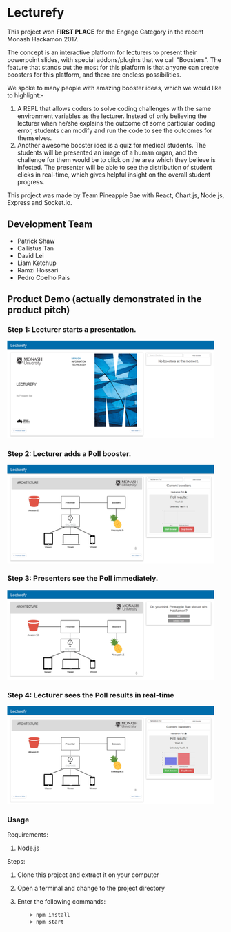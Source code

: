 # Lecturefy

This project won <strong>FIRST PLACE</strong> for the Engage Category in the recent Monash Hackamon 2017.


The concept is an interactive platform for lecturers to present their powerpoint slides, with special addons/plugins that we call "Boosters". The feature that stands out the most for this platform is that anyone can create boosters for this platform, and there are endless possibilities.


We spoke to many people with amazing booster ideas, which we would like to highlight:- 
1. A REPL that allows coders to solve coding challenges with the same environment variables as the lecturer. Instead of only believing the lecturer when he/she explains the outcome of some particular coding error, students can modify and run the code to see the outcomes for themselves.
2. Another awesome booster idea is a quiz for medical students. The students will be presented an image of a human organ, and the challenge for them would be to click on the area which they believe is infected. The presenter will be able to see the distribution of student clicks in real-time, which gives helpful insight on the overall student progress.


This project was made by Team Pineapple Bae with React, Chart.js, Node.js, Express and Socket.io.


## Development Team
- Patrick Shaw
- Callistus Tan
- David Lei
- Liam Ketchup
- Ramzi Hossari
- Pedro Coelho Pais



## Product Demo (actually demonstrated in the product pitch)

### Step 1: Lecturer starts a presentation.
<img src="/screenshots/screenshot1.png" width="480">


### Step 2: Lecturer adds a Poll booster.
<img src="/screenshots/screenshot2.png" width="480">


### Step 3: Presenters see the Poll immediately.
<img src="/screenshots/screenshot3.png" width="480">


### Step 4: Lecturer sees the Poll results in real-time
<img src="/screenshots/screenshot4.png" width="480">


### Usage ###

Requirements:

1. Node.js

Steps:

1. Clone this project and extract it on your computer
2. Open a terminal and change to the project directory
3. Enter the following commands:

	```
		> npm install
		> npm start
	```
